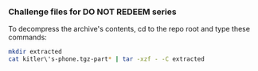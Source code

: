 ### Challenge files for DO NOT REDEEM series

<!--- Couldn't find a better place to put these files --->

To decompress the archive's contents, cd to the repo root and type these commands:
```sh
mkdir extracted
cat kitler\'s-phone.tgz-part* | tar -xzf - -C extracted
```
